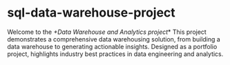 # sql-data-warehouse-project
Welcome to the *+Data Warehouse and Analytics project** 
This project demonstrates a comprehensive data warehousing solution, from building a data warehouse to generating actionable insights. Designed as a portfolio project, highlights industry best practices in data engineering and analytics.
